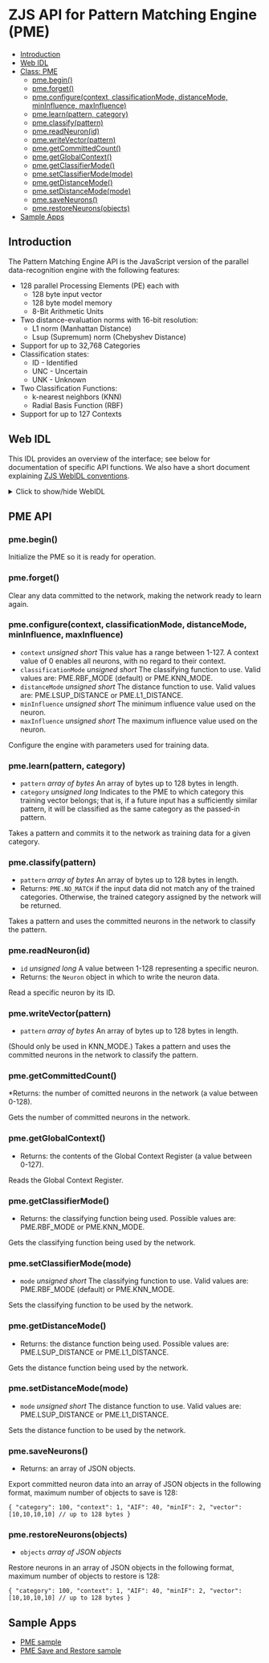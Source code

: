ZJS API for Pattern Matching Engine (PME)
=========================================

* [Introduction](#introduction)
* [Web IDL](#web-idl)
* [Class: PME](#pme-api)
  * [pme.begin()](#pmebegin)
  * [pme.forget()](#pmeforget)
  * [pme.configure(context, classificationMode, distanceMode, minInfluence, maxInfluence)](#pmeconfigurecontext-classificationmode-distancemode-mininfluence-maxinfluence)
  * [pme.learn(pattern, category)](#pmelearnpattern-category)
  * [pme.classify(pattern)](#pmeclassifypattern)
  * [pme.readNeuron(id)](#pmereadneuronid)
  * [pme.writeVector(pattern)](#pmewritevectorpattern)
  * [pme.getCommittedCount()](#pmegetcommittedcount)
  * [pme.getGlobalContext()](#pmegetglobalcontext)
  * [pme.getClassifierMode()](#pmegetclassifiermode)
  * [pme.setClassifierMode(mode)](#pmesetclassifiermodemode)
  * [pme.getDistanceMode()](#pmegetdistancemode)
  * [pme.setDistanceMode(mode)](#pmesetdistancemodemode)
  * [pme.saveNeurons()](#pmesaveneurons)
  * [pme.restoreNeurons(objects)](#pmerestoreneuronsobjects)
* [Sample Apps](#sample-apps)

Introduction
------------
The Pattern Matching Engine API is the JavaScript version of the parallel data-recognition engine with the following features:

 - 128 parallel Processing Elements (PE) each with
     - 128 byte input vector
     - 128 byte model memory
     - 8-Bit Arithmetic Units
 - Two distance-evaluation norms with 16-bit resolution:
    - L1 norm (Manhattan Distance)
    - Lsup (Supremum) norm (Chebyshev Distance)
 - Support for up to 32,768 Categories
 - Classification states:
   - ID  - Identified
   - UNC - Uncertain
   - UNK - Unknown
 - Two Classification Functions:
   - k-nearest neighbors (KNN)
   - Radial Basis Function (RBF)
 - Support for up to 127 Contexts

Web IDL
-------
This IDL provides an overview of the interface; see below for documentation of
specific API functions.  We also have a short document explaining [ZJS WebIDL conventions](Notes_on_WebIDL.md).
<details>
<summary> Click to show/hide WebIDL</summary>
<pre>
// require returns a PME object
// var pme = require('pme');<p><p>[ReturnFromRequire]
interface PME {
    void begin();
    void forget();
    void configure(unsigned short context,
                   unsigned short classificationMode,
                   unsigned short distanceMode,
                   unsigned short minInfluence,
                   unsigned short maxInfluence);
    void learn(sequence < long > pattern, unsigned long category);
    unsigned long classify(sequence < long > pattern);
    Neuron readNeuron(unsigned long id);
    void writeVector(sequence < long > pattern);
    unsigned short getCommittedCount();
    unsigned short getGlobalContext();
    unsigned short getClassifierMode();
    void setClassifierMode(unsigned short mode);
    unsigned short getDistanceMode();
    void setDistanceMode(unsigned short mode);
    sequence < Json > saveNeurons();
    void restoreNeurons(sequence < Json > objects);
<p>
    attribute unsigned short RBF_MODE;       // RBF classification mode
    attribute unsigned short KNN_MODE;       // KNN classification mode
    attribute unsigned short L1_DISTANCE;    // L1 distance mode
    attribute unsigned short LSUP_DISTANCE;  // LSUP distance mode
    attribute unsigned long NO_MATCH;        // indicate a pattern could not
                                             // be classified
    attribute unsigned short MIN_CONTEXT;    // minimum context value
    attribute unsigned short MAX_CONTEXT;    // maximum context value
    attribute unsigned long MAX_VECTOR_SIZE; // Maximum pattern size (in bytes)
    attribute unsigned long FIRST_NEURON_ID; // ID of first neuron in network
    attribute unsigned long LAST_NEURON_ID;  // ID of last neuron in network
    attribute unsigned long MAX_NEURONS;     // Number of neurons in the network
};<p>dictionary Neuron {
    unsigned short category;
    unsigned short context;
    unsigned short AIF;
    unsigned short minIF;
};
</pre>
</details>

PME API
-------
### pme.begin()

Initialize the PME so it is ready for operation.

### pme.forget()

Clear any data committed to the network, making the network ready to learn again.

### pme.configure(context, classificationMode, distanceMode, minInfluence, maxInfluence)
* `context` *unsigned short* This value has a range between 1-127. A context value of 0 enables all neurons, with no regard to their context.
* `classificationMode` *unsigned short* The classifying function to use. Valid values are: PME.RBF_MODE (default) or PME.KNN_MODE.
* `distanceMode` *unsigned short* The distance function to use. Valid values are: PME.LSUP_DISTANCE or PME.L1_DISTANCE.
* `minInfluence` *unsigned short*  The minimum influence value used on the neuron.
* `maxInfluence` *unsigned short* The maximum influence value used on the neuron.

Configure the engine with parameters used for training data.

### pme.learn(pattern, category)
* `pattern` *array of bytes* An array of bytes up to 128 bytes in length.
* `category` *unsigned long* Indicates to the PME to which category this training vector belongs; that is, if a future input has a sufficiently similar pattern, it will be classified as the same category as the passed-in pattern.

Takes a pattern and commits it to the network as training data for a given category.

### pme.classify(pattern)
* `pattern` *array of bytes* An array of bytes up to 128 bytes in length.
* Returns: `PME.NO_MATCH` if the input data did not match any of the trained categories. Otherwise, the trained category assigned by the network will be returned.

Takes a pattern and uses the committed neurons in the network to classify the pattern.

### pme.readNeuron(id)
* `id` *unsigned long* A value between 1-128 representing a specific neuron.
* Returns: the `Neuron` object in which to write the neuron data.

Read a specific neuron by its ID.

### pme.writeVector(pattern)
* `pattern` *array of bytes* An array of bytes up to 128 bytes in length.

(Should only be used in KNN_MODE.) Takes a pattern and uses the committed neurons in the network to classify the pattern.

### pme.getCommittedCount()
*Returns: the number of comitted neurons in the network (a value between 0-128).

Gets the number of committed neurons in the network.

### pme.getGlobalContext()
* Returns: the contents of the Global Context Register (a value between 0-127).

Reads the Global Context Register.

### pme.getClassifierMode()
* Returns: the classifying function being used. Possible values are: PME.RBF_MODE or PME.KNN_MODE.

Gets the classifying function being used by the network.

### pme.setClassifierMode(mode)
* `mode` *unsigned short* The classifying function to use. Valid values are: PME.RBF_MODE (default) or PME.KNN_MODE.

Sets the classifying function to be used by the network.

### pme.getDistanceMode()
* Returns: the distance function being used. Possible values are: PME.LSUP_DISTANCE or PME.L1_DISTANCE.

Gets the distance function being used by the network.

### pme.setDistanceMode(mode)
* `mode` *unsigned short* The distance function to use. Valid values are: PME.LSUP_DISTANCE or PME.L1_DISTANCE.

Sets the distance function to be used by the network.

### pme.saveNeurons()
* Returns: an array of JSON objects.

Export committed neuron data into an array of JSON objects in the following format, maximum number of objects to save is 128:

`{
     "category": 100,
     "context": 1,
     "AIF": 40,
     "minIF": 2,
     "vector": [10,10,10,10] // up to 128 bytes
 }`

### pme.restoreNeurons(objects)
* `objects` *array of JSON objects*

Restore neurons in an array of JSON objects in the following format, maximum number of objects to restore is 128:

`{
     "category": 100,
     "context": 1,
     "AIF": 40,
     "minIF": 2,
     "vector": [10,10,10,10] // up to 128 bytes
 }`

Sample Apps
-----------
* [PME sample](../samples/PME.js)
* [PME Save and Restore sample](../samples/PMESaveRestore.js)
